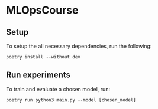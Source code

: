 # MLOpsCourse

## Setup

To setup the all necessary dependencies, run the following:

```
poetry install --without dev
```

## Run experiments

To train and evaluate a chosen model, run:

```
poetry run python3 main.py --model [chosen_model]
```
